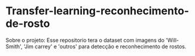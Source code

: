 # Transfer-learning-reconhecimento-de-rosto
Sobre o projeto:
    Esse repositorio tera o dataset com imagens do 'Will-Smith', 'Jim carrey' e 'outros'
    para detecção e reconhecimento de rostos.
